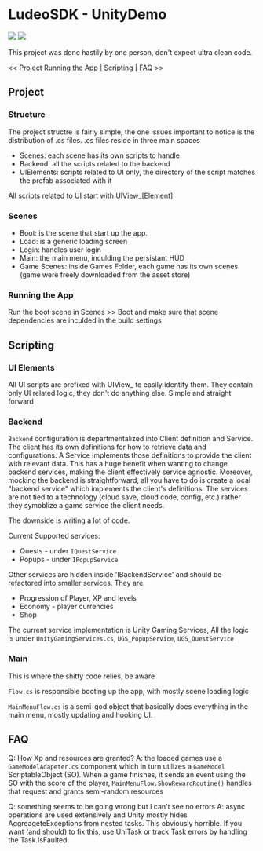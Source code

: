 # LudeoSDK - UnityDemo
![](https://img.shields.io/badge/Unity%20Version-2019.4.40-blue.svg)
![](https://img.shields.io/badge/Universal%20Rendering%20Pipeline-supported-blue.svg)

This project was done hastily by one person, don't expect ultra clean code.

<< [Project](#project) [Running the App](#Running-the-App) | [Scripting](#scripting) | [FAQ](#faq) >>

## Project

### Structure

The project structre is fairly simple, the one issues important to notice is the distribution of .cs files. .cs files reside in three main spaces
- Scenes: each scene has its own scripts to handle
- Backend: all the scripts related to the backend
- UIElements: scripts related to UI only, the directory of the script matches the prefab associated with it

All scripts related to UI start with UIView_[Element]

### Scenes
- Boot: is the scene that start up the app.
- Load: is a generic loading screen
- Login: handles user login
- Main: the main menu, inculding the persistant HUD
- Game Scenes: inside Games Folder, each game has its own scenes (game were freely downloaded from the asset store)

### Running the App
Run the boot scene in Scenes >> Boot and make sure that scene dependencies are inculded in the build settings

## Scripting

### UI Elements
All UI scripts are prefixed with UIView_ to easily identify them. They contain only UI related logic, they don't do anything else. Simple and straight forward

### Backend
`Backend` configuration is departmentalized into Client definition and Service. The client has its own definitions for how to retrieve data and configurations. A Service implements those definitions to provide the client with relevant data. This has a huge benefit when wanting to change backend services, making the client effectively service agnostic. Moreover, mocking the backend is straightforward, all you have to do is create a local "backend service" which implements the client's definitions. The services are not tied to a technology (cloud save, cloud code, config, etc.) rather they symoblize a game service the client needs.

The downside is writing a lot of code.

Current Supported services:
- Quests - under `IQuestService`
- Popups - under `IPopupService`

Other services are hidden inside 'IBackendService' and should be refactored into smaller services. They are:
- Progression of Player, XP and levels
- Economy - player currencies
- Shop

The current service implementation is Unity Gaming Services, All the logic is under `UnityGamingServices.cs`, `UGS_PopupService`, `UGS_QuestService`

### Main
This is where the shitty code relies, be aware

`Flow.cs` is responsible booting up the app, with mostly scene loading logic 

`MainMenuFlow.cs` is a semi-god object that basically does everything in the main menu, mostly updating and hooking UI. 

## FAQ

Q: How Xp and resources are granted?
A: the loaded games use a `GameModelAdapeter.cs` component which in turn utilizes a `GameModel` ScriptableObject (SO). When a game finishes, it sends an event using the SO with the score of the player, `MainMenuFlow.ShowRewardRoutine()` handles that request and grants semi-random resources

Q: something seems to be going wrong but I can't see no errors
A: async operations are used extensively and Unity mostly hides AggreageteExceptions from nested tasks. This obviously horrible. If you want (and should) to fix this, use UniTask or track Task errors by handling the Task.IsFaulted.